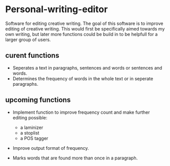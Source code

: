 # Personal-writing-editor
Software for editing creative writing.
The goal of this software is to improve editing of creative writing. This would first be specifically aimed towards my own writing, but later more functions could be build in to be helpfull for a larger group of users.

## curent functions

- Seperates a text in paragraphs, sentences and words or sentences and words. 
- Determines the frequency of words in the whole text or in seperate paragraphs. 


## upcoming functions

- Implement function to improve frequency count and make further editing possible:
  - a laminizer
  - a stoplist
  - a POS tagger
  
- Improve output format of frequency.

- Marks words that are found more than once in a paragraph. 

